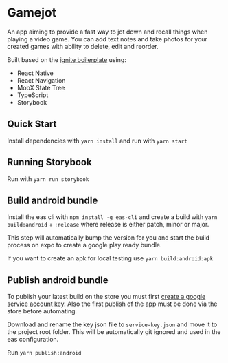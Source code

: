 # Gamejot

An app aiming to provide a fast way to jot down and recall things when playing a video game. You can add text notes and take photos for your created games with ability to delete, edit and reorder.

Built based on the [ignite boilerplate](https://github.com/infinitered/ignite) using:

- React Native
- React Navigation
- MobX State Tree
- TypeScript
- Storybook

## Quick Start

Install dependencies with `yarn install`
and run with `yarn start`

## Running Storybook

Run with `yarn run storybook`

## Build android bundle

Install the eas cli with `npm install -g eas-cli`
and create a build with `yarn build:android` + `:release` where release is either patch, minor or major. 

This step will automatically bump the version for you and start the build process on expo to create a google play ready bundle.

If you want to create an apk for local testing use `yarn build:android:apk`

## Publish android bundle

To publish your latest build on the store you must first [create a google service account key](https://github.com/expo/fyi/blob/main/creating-google-service-account.md). Also the first publish of the app must be done via the store before automating.

Download and rename the key json file to `service-key.json` and move it to the project root folder. This will be automatically git ignored and used in the eas configuration.

Run `yarn publish:android`